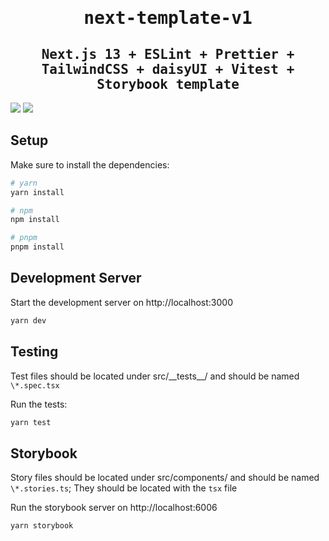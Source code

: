 <div align="center">
<samp>

# next-template-v1

## Next.js 13 + ESLint + Prettier + TailwindCSS + daisyUI + Vitest + Storybook template

</samp>
</div>

![](https://img.shields.io/badge/-Next.js-333333.svg?logo=next.js&style=popout)
![](https://img.shields.io/badge/-Typescript-007ACC.svg?logo=typescript&style=popout)

## Setup

Make sure to install the dependencies:

```bash
# yarn
yarn install

# npm
npm install

# pnpm
pnpm install
```

## Development Server

Start the development server on http://localhost:3000

```bash
yarn dev
```

## Testing

Test files should be located under src/\_\_tests\_\_/ and should be named `\*.spec.tsx`

Run the tests:

```bash
yarn test
```

## Storybook

Story files should be located under src/components/ and should be named `\*.stories.ts`; They should be located with the `tsx` file

Run the storybook server on http://localhost:6006

```bash
yarn storybook
```
